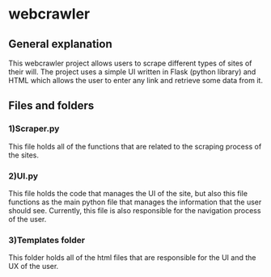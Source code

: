 # webcrawler

## General explanation

This webcrawler project allows users to scrape different types of sites of their will. The project uses a simple UI written in Flask (python library) and HTML which allows the user to enter any link and retrieve some data from it.

## Files and folders

### 1)Scraper.py
This file holds all of the functions that are related to the scraping process of the sites.

### 2)UI.py
This file holds the code that manages the UI of the site, but also this file functions as the main python file that manages the information that the user should see. Currently, this file is also responsible for the navigation process of the user.

### 3)Templates folder
This folder holds all of the html files that are responsible for the UI and the UX of the user.

